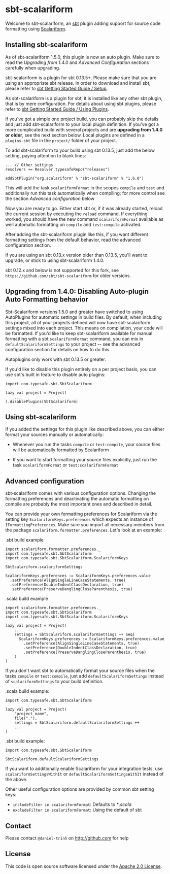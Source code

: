 sbt-scalariform
===============

Welcome to sbt-scalariform, an <a href="https://github.com/sbt/sbt">sbt</a> plugin adding support for source code formatting using <a href="https://github.com/scala-ide/scalariform">Scalariform</a>.

Installing sbt-scalariform
--------------------------

As of sbt-scalariform 1.5.0, this plugin is now an auto plugin. Make sure to read the _Upgrading from 1.4.0_ 
and _Advanced Configuration_ sections carefully when upgrading.

sbt-scalariform is a plugin for sbt 0.13.5+. Please make sure that you are using an appropriate sbt release.
In order to download and install sbt, please refer to [sbt Getting Started Guide / Setup](http://www.scala-sbt.org/release/docs/Getting-Started/Setup.html).

As sbt-scalariform is a plugin for sbt, it is installed like any other sbt plugin, that is by mere configuration.
For details about using sbt plugins, please refer to [sbt Getting Started Guide / Using Plugins](http://www.scala-sbt.org/release/docs/Getting-Started/Using-Plugins.html).

If you've got a simple one project build, you can probably skip the details and just add sbt-scalariform to your local plugin definition.
If you've got a more complicated build with several projects and are __upgrading from 1.4.0 or older__, see the next section below.
Local plugins are defined in a `plugins.sbt` file in the `project/` folder of your project.

To add sbt-scalariform to your build using sbt 0.13.5, just add the below setting, paying attention to blank lines:

```
... // Other settings
resolvers += Resolver.typesafeRepo("releases")

addSbtPlugin("org.scalariform" % "sbt-scalariform" % "1.6.0")
```

This will add the task `scalariformFormat` in the scopes `compile` and `test` and additionally run this task automatically when compiling;
for more control see the section *Advanced configuration* below

Now you are ready to go. Either start sbt or, if it was already started, reload the current session by executing the 
`reload` command. If everything worked, you should have the new command `scalariformFormat` available as well automatic 
formatting on `compile` and `test:compile` activated.


After adding the sbt-scalariform plugin like this, if you want different formatting settings from the default behavior, read 
the advanced configuration section. 

If you are using an sbt 0.13.x version older than 0.13.5, you'll want to upgrade, or stick to using sbt-scalariform 1.4.0.

sbt 0.12.x and below is not supported for this fork, see `https://github.com/sbt/sbt-scalariform` for
older versions.

Upgrading from 1.4.0: Disabling Auto-plugin Auto Formatting behavior
---------------------------------------------
Sbt-Scalariform versions 1.5.0 and greater have switched to using AutoPlugins for automatic settings in build files.
By default, when including this project, all of your projects defined will now have sbt-scalariform settings mixed into
each project. This means on compilation, your code will be formatted. If you'd like to keep sbt-scalariform
available for manual formatting with a sbt `scalariformFormat` command, you can mix in `defaultScalariformSettings` to your project -- 
see the advanced configuration section for details on how to do this.

Autoplugins only work with sbt 0.13.5 or greater.  

If you'd like to disable this plugin entirely on a per project basis, you can use sbt's built in feature to disable auto plugins:

```
import com.typesafe.sbt.SbtScalariform

lazy val project = Project(
    ...
).disablePlugins(SbtScalariform)
```

Using sbt-scalariform
---------------------

If you added the settings for this plugin like described above, you can either format your sources manually or automatically:

- Whenever you run the tasks `compile` or `test:compile`, your source files will be automatically formatted by Scalariform

- If you want to start formatting your source files explicitly, just run the task `scalariformFormat` or `test:scalariformFormat`

Advanced configuration
----------------------
sbt-scalariform comes with various configuration options. Changing the formatting preferences and deactivating the automatic formatting on compile are probably the most important ones and described in detail.

You can provide your own formatting preferences for Scalariform via the setting key `ScalariformKeys.preferences` which expects an instance of `IFormattingPreferences`. Make sure you import all necessary members from the package `scalariform.formatter.preferences`. Let's look at an example:

.sbt build example
```
import scalariform.formatter.preferences._
import com.typesafe.sbt.SbtScalariform
import com.typesafe.sbt.SbtScalariform.ScalariformKeys

SbtScalariform.scalariformSettings

ScalariformKeys.preferences := ScalariformKeys.preferences.value
  .setPreference(AlignSingleLineCaseStatements, true)
  .setPreference(DoubleIndentClassDeclaration, true)
  .setPreference(PreserveDanglingCloseParenthesis, true)
```

.scala build example
```
import scalariform.formatter.preferences._
import com.typesafe.sbt.SbtScalariform
import com.typesafe.sbt.SbtScalariform.ScalariformKeys

lazy val project = Project(
    ...
    settings = SbtScalariform.scalariformSettings ++ Seq(
      ScalariformKeys.preferences := ScalariformKeys.preferences.value
        .setPreference(AlignSingleLineCaseStatements, true)
        .setPreference(DoubleIndentClassDeclaration, true)
        .setPreference(PreserveDanglingCloseParenthesis, true)
    )
)
```

If you don't want sbt to automatically format your source files when the tasks `compile` or `test:compile`, just add 
`defaultScalariformSettings` instead of `scalariformSettings` to your build definition.

.scala build example:
```
import com.typesafe.sbt.SbtScalariform

lazy val project = Project(
    "project_name",
    file("."),
    settings = SbtScalariform.defaultScalariformSettings ++ 
    ...
)
```

.sbt build example:

```
import com.typesafe.sbt.SbtScalariform

SbtScalariform.defaultScalariformSettings
```


If you want to additionally enable Scalariform for your integration tests, use `scalariformSettingsWithIt` or `defaultScalariformSettingsWithIt` instead of the above.

Other useful configuration options are provided by common sbt setting keys:

- `includeFilter in scalariformFormat`: Defaults to **.scala*
- `excludeFilter in scalariformFormat`: Using the default of sbt

Contact
------------

Please contact `@daniel-trinh` on http://github.com for help

License
-------

This code is open source software licensed under the <a href="http://www.apache.org/licenses/LICENSE-2.0.html">Apache 2.0 License</a>.
